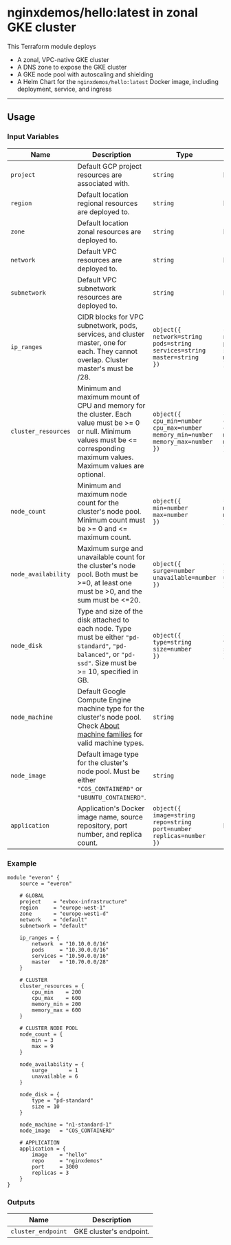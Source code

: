 # nginxdemos/hello:latest in zonal GKE cluster
This Terraform module deploys
- A zonal, VPC-native GKE cluster
- A DNS zone to expose the GKE cluster
- A GKE node pool with autoscaling and shielding
- A Helm Chart for the `nginxdemos/hello:latest` Docker image, including deployment, service, and ingress
---
## Usage
### Input Variables
| Name | Description | Type | Default | Required |
|------|-------------|------|---------|----------|
| `project` | Default GCP project resources are associated with. | `string` | N/A | <span style="color: red">Required</span> |
| `region` | Default location regional resources are deployed to. | `string` | N/A | <span style="color: red">Required</span> |
| `zone` | Default location zonal resources are deployed to. | `string` | N/A/ | <span style="color: red">Required</span> |
| `network` | Default VPC resources are deployed to. | `string` | N/A | <span style="color: red">Required</span> |
| `subnetwork` | Default VPC subnetwork resources are deployed to. | `string` | N/A | <span style="color: red">Required</span> |
| `ip_ranges` | CIDR blocks for VPC subnetwork, pods, services, and cluster master, one for each. They cannot overlap. Cluster master's must be /28. | `object({`<br />`network=string`<br />`pods=string`<br />`services=string`<br />`master=string`<br />`})` | `{`<br />`network='10.10.0.0/16'`<br />`pods='10.30.0.0/16'`<br />`services='10.50.0.0/16'`<br />`master='10.70.0.0/28'`<br />`}` | <span style="color: green">Optional</span> |
| `cluster_resources` | Minimum and maximum mount of CPU and memory for the cluster. Each value must be >= 0 or null. Minimum values must be <= corresponding maximum values. Maximum values are optional. | `object({`<br />`cpu_min=number`<br />`cpu_max=number`<br />`memory_min=number`<br />`memory_max=number`<br />`})` | `{` <br />`cpu_min=50`<br />`cpu_max=100`<br />`memory_min=250`<br />`memory_max=500`<br />`}` | <span style="color: green">Optional</span> |
| `node_count` | Minimum and maximum node count for the cluster's node pool. Minimum count must be >= 0 and <= maximum count. | `object({`<br />`min=number`<br />`max=number`<br />`})` | `{`<br />`min=3`<br />`max=4`<br />`}` | <span style="color: green">Optional</span> |
| `node_availability` | Maximum surge and unavailable count for the cluster's node pool. Both must be >=0, at least one must be >0, and the sum must be <=20. | `object({`<br />`surge=number`<br />`unavailable=number`<br />`})` | `{`<br />`surge=3`<br />`unavailable=1`<br />`}` | <span style="color: green">Optional</span> |
| `node_disk` | Type and size of the disk attached to each node. Type must be either `"pd-standard"`, `"pd-balanced"`, or `"pd-ssd"`. Size must be >= 10, specified in GB. | `object({`<br />`type=string`<br />`size=number`<br />`})` | `{`<br />`type="pd-standard"`<br />`size=500`<br />`}` | <span style="color: green">Optional</span> |
| `node_machine` | Default Google Compute Engine machine type for the cluster's node pool. Check [About machine families](https://cloud.google.com/compute/docs/machine-types) for valid machine types. | `string` | `"e2-medium"` | <span style="color: green">Optional</span> |
| `node_image` | Default image type for the cluster's node pool. Must be either `"COS_CONTAINERD"` or `"UBUNTU_CONTAINERD"`. | `string` | `"COS_CONTAINERD"` | <span style="color: green">Optional</span> |
| `application` | Application's Docker image name, source repository, port number, and replica count. | `object({`<br />`image=string`<br />`repo=string`<br />`port=number`<br />`replicas=number`<br />`})` | N/A | <span style="color: red">Required</span> |

### Example
```hlc
module "everon" {
    source = "everon"

    # GLOBAL
    project    = "evbox-infrastructure"
    region     = "europe-west-1"
    zone       = "europe-west1-d"
    network    = "default"
    subnetwork = "default"

    ip_ranges = {
        network  = "10.10.0.0/16"
        pods     = "10.30.0.0/16"
        services = "10.50.0.0/16"
        master   = "10.70.0.0/28"
    }

    # CLUSTER
    cluster_resources = {
        cpu_min    = 200
        cpu_max    = 600
        memory_min = 200
        memory_max = 600
    }

    # CLUSTER NODE POOL
    node_count = {
        min = 3
        max = 9
    }

    node_availability = {
        surge       = 1
        unavailable = 6
    }

    node_disk = {
        type = "pd-standard"
        size = 10
    }

    node_machine = "n1-standard-1"
    node_image   = "COS_CONTAINERD"

    # APPLICATION
    application = {
        image    = "hello"
        repo     = "nginxdemos"
        port     = 3000
        replicas = 3
    }
}
```

### Outputs
| Name | Description |
|------|-------------|
| `cluster_endpoint` | GKE cluster's endpoint. |
